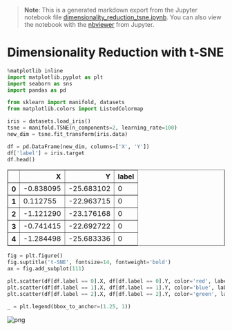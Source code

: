 >**Note**: This is a generated markdown export from the Jupyter notebook file [dimensionality_reduction_tsne.ipynb](dimensionality_reduction_tsne.ipynb).
>You can also view the notebook with the [nbviewer](https://nbviewer.jupyter.org/github/rueedlinger/machine-learning-snippets/blob/master/notebooks/unsupervised/dimensionality_reduction/tsne/dimensionality_reduction_tsne.ipynb) from Jupyter. 

# Dimensionality Reduction with t-SNE


```python
%matplotlib inline
import matplotlib.pyplot as plt
import seaborn as sns
import pandas as pd

from sklearn import manifold, datasets
from matplotlib.colors import ListedColormap

```


```python
iris = datasets.load_iris()
tsne = manifold.TSNE(n_components=2, learning_rate=100)
new_dim = tsne.fit_transform(iris.data)
```


```python
df = pd.DataFrame(new_dim, columns=['X', 'Y'])
df['label'] = iris.target
df.head()
```




<div>
<table border="1" class="dataframe">
  <thead>
    <tr style="text-align: right;">
      <th></th>
      <th>X</th>
      <th>Y</th>
      <th>label</th>
    </tr>
  </thead>
  <tbody>
    <tr>
      <th>0</th>
      <td>-0.838095</td>
      <td>-25.683102</td>
      <td>0</td>
    </tr>
    <tr>
      <th>1</th>
      <td>0.112755</td>
      <td>-22.963715</td>
      <td>0</td>
    </tr>
    <tr>
      <th>2</th>
      <td>-1.121290</td>
      <td>-23.176168</td>
      <td>0</td>
    </tr>
    <tr>
      <th>3</th>
      <td>-0.741415</td>
      <td>-22.692722</td>
      <td>0</td>
    </tr>
    <tr>
      <th>4</th>
      <td>-1.284498</td>
      <td>-25.683336</td>
      <td>0</td>
    </tr>
  </tbody>
</table>
</div>




```python
fig = plt.figure()
fig.suptitle('t-SNE', fontsize=14, fontweight='bold')
ax = fig.add_subplot(111)

plt.scatter(df[df.label == 0].X, df[df.label == 0].Y, color='red', label=iris.target_names[0])
plt.scatter(df[df.label == 1].X, df[df.label == 1].Y, color='blue', label=iris.target_names[1])
plt.scatter(df[df.label == 2].X, df[df.label == 2].Y, color='green', label=iris.target_names[2])

_ = plt.legend(bbox_to_anchor=(1.25, 1))
```


    
![png](dimensionality_reduction_tsne_files/dimensionality_reduction_tsne_4_0.png)
    
